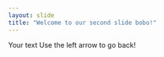 ```yaml
---
layout: slide
title: "Welcome to our second slide bobo!"
---
```

Your text
Use the left arrow to go back!

